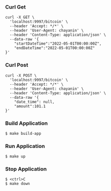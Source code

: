 ### Curl Get
```
curl -X GET \
  'localhost:9997/bitcoin' \
  --header 'Accept: */*' \
  --header 'User-Agent: chayanin' \
  --header 'Content-Type: application/json' \
  --data-raw '{
    "startDateTime":"2022-05-01T00:00:00Z",
    "endDateTime":"2022-05-01T00:00:00Z"
}'
```
### Curl Post
```
curl -X POST \
  'localhost:9997/bitcoin' \
  --header 'Accept: */*' \
  --header 'User-Agent: chayanin' \
  --header 'Content-Type: application/json' \
  --data-raw '{
    "date_time": null,
    "amount":101.1
}'
```

### Build Application
``` 
$ make build-app
```

### Run Application
```
$ make up
```

### Stop Application
```
$ <ctrl>C
$ make down
```